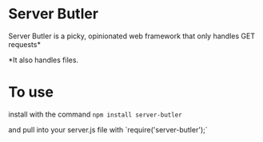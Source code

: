 # Server Butler

Server Butler is a picky, opinionated web framework that only handles GET requests*
<p>*It also handles files.


# To use

install with the command `npm install server-butler`
<p> and pull into your server.js file with `require('server-butler');`

